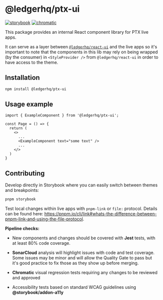 # @ledgerhq/ptx-ui

[![storybook](https://cdn.jsdelivr.net/gh/storybookjs/brand@main/badge/badge-storybook.svg)](https://main--67c58c8d579862e4290ccbfe.chromatic.com) [![chromatic](https://img.shields.io/badge/chromatic-grey?logo=chromatic&labelColor=%232E3438)](https://www.chromatic.com/library?appId=67c58c8d579862e4290ccbfe)

This package provides an internal React component library for PTX live apps.

It can serve as a layer between [`@ledgerhq/react-ui`](https://www.npmjs.com/package/@ledgerhq/react-ui) and the live apps so it's important to note that the components in this lib may rely on being wrapped (by the consumer) in `<StyleProvider />` from `@ledgerhq/react-ui` in order to have access to the theme.

## Installation

```bash
npm install @ledgerhq/ptx-ui
```

## Usage example

```JSX
import { ExampleComponent } from '@ledgerhq/ptx-ui';

const Page = () => {
  return (
    <>
      ...
      <ExampleComponent text="some text" />
      ...
    </>
  )
}
```

## Contributing

Develop directly in Storybook where you can easily switch between themes and breakpoints:

```bash
pnpm storybook
```

Test local changes within live apps with `pnpm-link` or `file:` protocol. Details can be found here: https://pnpm.io/cli/link#whats-the-difference-between-pnpm-link-and-using-the-file-protocol.

**Pipeline checks:**

- New components and changes should be covered with **Jest** tests, with at least 80% code coverage.

- **SonarCloud** analysis will highlight issues with code and test coverage. Some issues may be minor and will allow the Quality Gate to pass but it's good practice to fix those as they show up before merging.

- **Chromatic** visual regression tests requiring any changes to be reviewed and approved

- Accessibility tests based on standard WCAG guidelines using **@storybook/addon-a11y**
